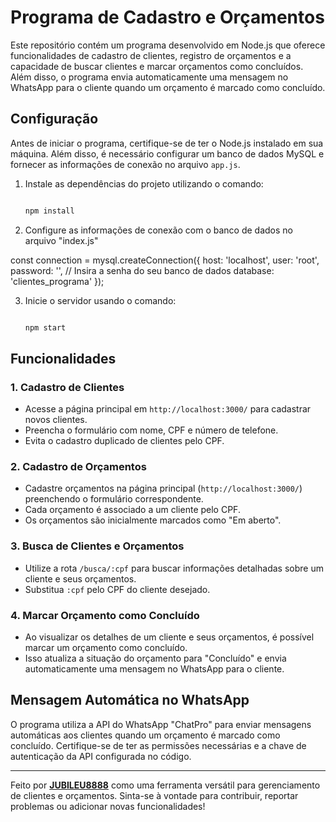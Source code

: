 # Programa de Cadastro e Orçamentos

Este repositório contém um programa desenvolvido em Node.js que oferece funcionalidades de cadastro de clientes, registro de orçamentos e a capacidade de buscar clientes e marcar orçamentos como concluídos. Além disso, o programa envia automaticamente uma mensagem no WhatsApp para o cliente quando um orçamento é marcado como concluído.

## Configuração

Antes de iniciar o programa, certifique-se de ter o Node.js instalado em sua máquina. Além disso, é necessário configurar um banco de dados MySQL e fornecer as informações de conexão no arquivo `app.js`.

1. Instale as dependências do projeto utilizando o comando:
   ```bash
   
   npm install

2. Configure as informações de conexão com o banco de dados no arquivo "index.js"

const connection = mysql.createConnection({
  host: 'localhost',
  user: 'root',
  password: '', // Insira a senha do seu banco de dados
  database: 'clientes_programa'
});

3. Inicie o servidor usando o comando:
   ```bash
   
   npm start

## Funcionalidades

### 1. Cadastro de Clientes

- Acesse a página principal em `http://localhost:3000/` para cadastrar novos clientes.
- Preencha o formulário com nome, CPF e número de telefone.
- Evita o cadastro duplicado de clientes pelo CPF.

### 2. Cadastro de Orçamentos

- Cadastre orçamentos na página principal (`http://localhost:3000/`) preenchendo o formulário correspondente.
- Cada orçamento é associado a um cliente pelo CPF.
- Os orçamentos são inicialmente marcados como "Em aberto".

### 3. Busca de Clientes e Orçamentos

- Utilize a rota `/busca/:cpf` para buscar informações detalhadas sobre um cliente e seus orçamentos.
- Substitua `:cpf` pelo CPF do cliente desejado.

### 4. Marcar Orçamento como Concluído

- Ao visualizar os detalhes de um cliente e seus orçamentos, é possível marcar um orçamento como concluído.
- Isso atualiza a situação do orçamento para "Concluído" e envia automaticamente uma mensagem no WhatsApp para o cliente.

## Mensagem Automática no WhatsApp

O programa utiliza a API do WhatsApp "ChatPro" para enviar mensagens automáticas aos clientes quando um orçamento é marcado como concluído. Certifique-se de ter as permissões necessárias e a chave de autenticação da API configurada no código.

---

Feito por [**JUBILEU8888**](https://github.com/Jubileu8888) como uma ferramenta versátil para gerenciamento de clientes e orçamentos. Sinta-se à vontade para contribuir, reportar problemas ou adicionar novas funcionalidades!

